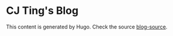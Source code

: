 # CJ Ting's Blog

This content is generated by Hugo. Check the source [blog-source](https://github.com/cj1128/blog-source).
